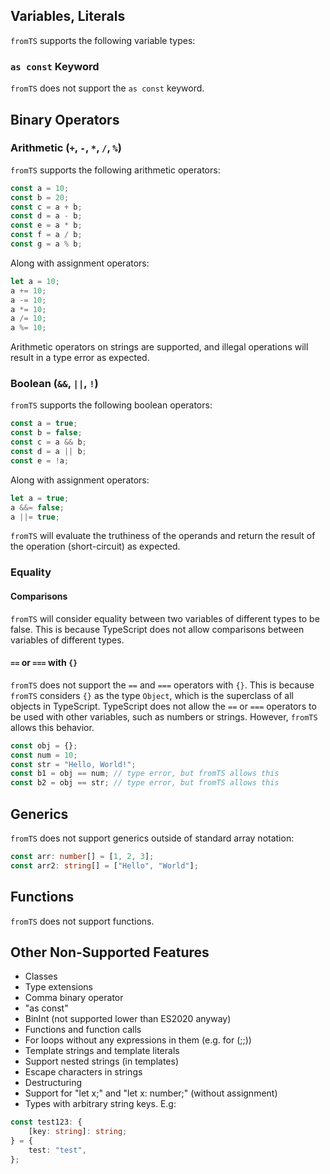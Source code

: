 ## Variables, Literals

`fromTS` supports the following variable types:

### `as const` Keyword

`fromTS` does not support the `as const` keyword.

## Binary Operators

### Arithmetic (`+`, `-`, `*`, `/`, `%`)

`fromTS` supports the following arithmetic operators:

```typescript
const a = 10;
const b = 20;
const c = a + b;
const d = a - b;
const e = a * b;
const f = a / b;
const g = a % b;
```

Along with assignment operators:

```typescript
let a = 10;
a += 10;
a -= 10;
a *= 10;
a /= 10;
a %= 10;
```

Arithmetic operators on strings are supported, and illegal operations will result in a type error as expected.

### Boolean (`&&`, `||`, `!`)

`fromTS` supports the following boolean operators:

```typescript
const a = true;
const b = false;
const c = a && b;
const d = a || b;
const e = !a;
```

Along with assignment operators:

```typescript
let a = true;
a &&= false;
a ||= true;
```

`fromTS` will evaluate the truthiness of the operands and return the result of the operation (short-circuit) as expected.

### Equality

#### Comparisons

`fromTS` will consider equality between two variables of different types to be false. This is because TypeScript does not allow comparisons between variables of different types.

#### `==` or `===` with `{}`

`fromTS` does not support the `==` and `===` operators with `{}`. This is because `fromTS` considers `{}` as the type `Object`, which is the superclass of all objects in TypeScript. TypeScript does not allow the `==` or `===` operators to be used with other variables, such as numbers or strings. However, `fromTS` allows this behavior.

```typescript
const obj = {};
const num = 10;
const str = "Hello, World!";
const b1 = obj == num; // type error, but fromTS allows this
const b2 = obj == str; // type error, but fromTS allows this
```

## Generics

`fromTS` does not support generics outside of standard array notation:

```typescript
const arr: number[] = [1, 2, 3];
const arr2: string[] = ["Hello", "World"];
```

## Functions

`fromTS` does not support functions.

## Other Non-Supported Features

-   Classes
-   Type extensions
-   Comma binary operator
-   "as const"
-   BinInt (not supported lower than ES2020 anyway)
-   Functions and function calls
-   For loops without any expressions in them (e.g. for (;;))
-   Template strings and template literals
-   Support nested strings (in templates)
-   Escape characters in strings
-   Destructuring
-   Support for "let x;" and "let x: number;" (without assignment)
-   Types with arbitrary string keys. E.g:

```typescript
const test123: {
    [key: string]: string;
} = {
    test: "test",
};
```
